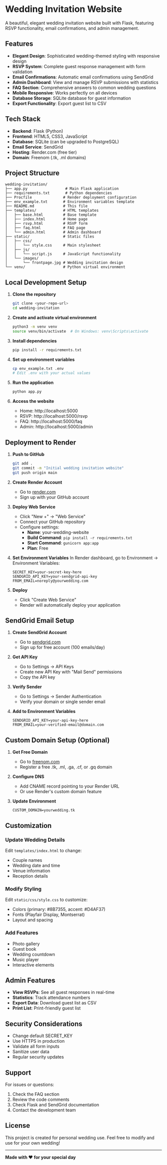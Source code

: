 # Wedding Invitation Website

A beautiful, elegant wedding invitation website built with Flask, featuring RSVP functionality, email confirmations, and admin management.

## Features

- **Elegant Design**: Sophisticated wedding-themed styling with responsive design
- **RSVP System**: Complete guest response management with form validation
- **Email Confirmations**: Automatic email confirmations using SendGrid
- **Admin Dashboard**: View and manage RSVP submissions with statistics
- **FAQ Section**: Comprehensive answers to common wedding questions
- **Mobile Responsive**: Works perfectly on all devices
- **Database Storage**: SQLite database for guest information
- **Export Functionality**: Export guest list to CSV

## Tech Stack

- **Backend**: Flask (Python)
- **Frontend**: HTML5, CSS3, JavaScript
- **Database**: SQLite (can be upgraded to PostgreSQL)
- **Email Service**: SendGrid
- **Hosting**: Render.com (free tier)
- **Domain**: Freenom (.tk, .ml domains)

## Project Structure

```
wedding-invitation/
├── app.py                 # Main Flask application
├── requirements.txt       # Python dependencies
├── Procfile              # Render deployment configuration
├── env_example.txt       # Environment variables template
├── README.md             # This file
├── templates/            # HTML templates
│   ├── base.html         # Base template
│   ├── index.html        # Home page
│   ├── rsvp.html         # RSVP form
│   ├── faq.html          # FAQ page
│   └── admin.html        # Admin dashboard
├── static/               # Static files
│   ├── css/
│   │   └── style.css     # Main stylesheet
│   ├── js/
│   │   └── script.js     # JavaScript functionality
│   └── images/
│       └── frontpage.jpg # Wedding invitation design
└── venv/                 # Python virtual environment
```

## Local Development Setup

1. **Clone the repository**
   ```bash
   git clone <your-repo-url>
   cd wedding-invitation
   ```

2. **Create and activate virtual environment**
   ```bash
   python3 -m venv venv
   source venv/bin/activate  # On Windows: venv\Scripts\activate
   ```

3. **Install dependencies**
   ```bash
   pip install -r requirements.txt
   ```

4. **Set up environment variables**
   ```bash
   cp env_example.txt .env
   # Edit .env with your actual values
   ```

5. **Run the application**
   ```bash
   python app.py
   ```

6. **Access the website**
   - Home: http://localhost:5000
   - RSVP: http://localhost:5000/rsvp
   - FAQ: http://localhost:5000/faq
   - Admin: http://localhost:5000/admin

## Deployment to Render

1. **Push to GitHub**
   ```bash
   git add .
   git commit -m "Initial wedding invitation website"
   git push origin main
   ```

2. **Create Render Account**
   - Go to [render.com](https://render.com)
   - Sign up with your GitHub account

3. **Deploy Web Service**
   - Click "New +" → "Web Service"
   - Connect your GitHub repository
   - Configure settings:
     - **Name**: your-wedding-website
     - **Build Command**: `pip install -r requirements.txt`
     - **Start Command**: `gunicorn app:app`
     - **Plan**: Free

4. **Set Environment Variables**
   In Render dashboard, go to Environment → Environment Variables:
   ```
   SECRET_KEY=your-secret-key-here
   SENDGRID_API_KEY=your-sendgrid-api-key
   FROM_EMAIL=noreply@yourwedding.com
   ```

5. **Deploy**
   - Click "Create Web Service"
   - Render will automatically deploy your application

## SendGrid Email Setup

1. **Create SendGrid Account**
   - Go to [sendgrid.com](https://sendgrid.com)
   - Sign up for free account (100 emails/day)

2. **Get API Key**
   - Go to Settings → API Keys
   - Create new API Key with "Mail Send" permissions
   - Copy the API key

3. **Verify Sender**
   - Go to Settings → Sender Authentication
   - Verify your domain or single sender email

4. **Add to Environment Variables**
   ```
   SENDGRID_API_KEY=your-api-key-here
   FROM_EMAIL=your-verified-email@domain.com
   ```

## Custom Domain Setup (Optional)

1. **Get Free Domain**
   - Go to [freenom.com](https://freenom.com)
   - Register a free .tk, .ml, .ga, .cf, or .gq domain

2. **Configure DNS**
   - Add CNAME record pointing to your Render URL
   - Or use Render's custom domain feature

3. **Update Environment**
   ```
   CUSTOM_DOMAIN=yourwedding.tk
   ```

## Customization

### Update Wedding Details
Edit `templates/index.html` to change:
- Couple names
- Wedding date and time
- Venue information
- Reception details

### Modify Styling
Edit `static/css/style.css` to customize:
- Colors (primary: #8B7355, accent: #D4AF37)
- Fonts (Playfair Display, Montserrat)
- Layout and spacing

### Add Features
- Photo gallery
- Guest book
- Wedding countdown
- Music player
- Interactive elements

## Admin Features

- **View RSVPs**: See all guest responses in real-time
- **Statistics**: Track attendance numbers
- **Export Data**: Download guest list as CSV
- **Print List**: Print-friendly guest list

## Security Considerations

- Change default SECRET_KEY
- Use HTTPS in production
- Validate all form inputs
- Sanitize user data
- Regular security updates

## Support

For issues or questions:
1. Check the FAQ section
2. Review the code comments
3. Check Flask and SendGrid documentation
4. Contact the development team

## License

This project is created for personal wedding use. Feel free to modify and use for your own wedding!

---

**Made with ❤️ for your special day**
